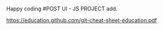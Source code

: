 Happy coding
#POST UI - JS PROJECT add.

https://education.github.com/git-cheat-sheet-education.pdf

